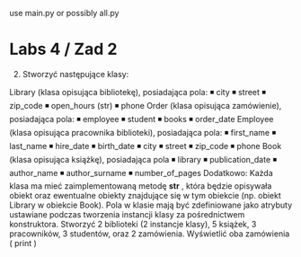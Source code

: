 use main.py or possibly all.py

# Labs 4 / Zad 2

2. Stworzyć następujące klasy:

Library (klasa opisująca bibliotekę), posiadająca pola:
◾ city
◾ street
◾ zip_code
◾ open_hours (str)
◾ phone
Order (klasa opisująca zamówienie), posiadająca pola:
◾ employee
◾ student
◾ books
◾ order_date
Employee (klasa opisująca pracownika biblioteki), posiadająca pola:
◾ first_name
◾ last_name
◾ hire_date
◾ birth_date
◾ city
◾ street
◾ zip_code
◾ phone
Book (klasa opisująca książkę), posiadająca pola
◾ library
◾ publication_date
◾ author_name
◾ author_surname
◾ number_of_pages
Dodatkowo:
Każda klasa ma mieć zaimplementowaną metodę __str__ , która będzie opisywała obiekt oraz ewentualne obiekty
znajdujące się w tym obiekcie (np. obiekt Library w obiekcie Book).
Pola w klasie mają być zdefiniowane jako atrybuty ustawiane podczas tworzenia instancji klasy za pośrednictwem
konstruktora.
Stworzyć 2 biblioteki (2 instancje klasy), 5 książek, 3 pracowników, 3 studentów, oraz 2 zamówienia.
Wyświetlić oba zamówienia ( print )
